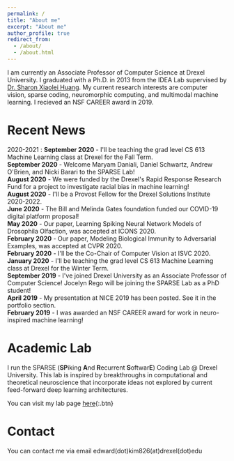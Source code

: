 ```yaml
---
permalink: /
title: "About me"
excerpt: "About me"
author_profile: true
redirect_from: 
  - /about/
  - /about.html
---
```

I am currently an Associate Professor of Computer Science at Drexel University. I graduated with a Ph.D. in 2013 from the IDEA Lab supervised by [Dr. Sharon Xiaolei Huang](https://faculty.ist.psu.edu/suh972/). My current research interests are computer vision, sparse coding, neuromorphic computing, and multimodal machine learning.  I recieved an NSF CAREER award in 2019. 

Recent News
======
2020-2021
:    **September 2020** - I'll be teaching the grad level CS 613 Machine Learning class at Drexel for the Fall Term.   
**September 2020** - Welcome Maryam Daniali, Daniel Schwartz, Andrew O'Brien, and Nicki Barari to the SPARSE Lab!   
**August 2020** - We were funded by the Drexel's Rapid Response Research Fund for a project to investigate racial bias in machine learning!  
**August 2020** - I'll be a Provost Fellow for the Drexel Solutions Institute 2020-2022.  
**June 2020** - The Bill and Melinda Gates foundation funded our COVID-19 digital platform proposal!  
**May 2020** - Our paper, Learning Spiking Neural Network Models of Drosophila Olfaction, was accepted at ICONS 2020.  
**February 2020** - Our paper, Modeling Biological Immunity to Adversarial Examples, was accepted at CVPR 2020.  
**February 2020** - I'll be the Co-Chair of Computer Vision at ISVC 2020.  
**January 2020** - I'll be teaching the grad level CS 613 Machine Learning class at Drexel for the Winter Term.  
**September 2019** - I've joined Drexel University as an Associate Professor of Computer Science! Jocelyn Rego will be joining the SPARSE Lab as a PhD student!  
**April 2019** - My presentation at NICE 2019 has been posted. See it in the portfolio section.  
**February 2019** - I was awarded an NSF CAREER award for work in neuro-inspired machine learning!  

Academic Lab
======
I run the SPARSE (**SP**iking **A**nd **R**ecurrent **S**oftwar**E**) Coding Lab @ Drexel University.
This lab is inspired by breakthroughs in computational and theoretical neuroscience that incorporate ideas not explored by current feed-forward deep learning architectures.

You can visit my lab page [here](http://www.pages.drexel.edu/~ek826/sparselab/){:.btn}

Contact
======
You can contact me via email edward(dot)kim826(at)drexel(dot)edu
